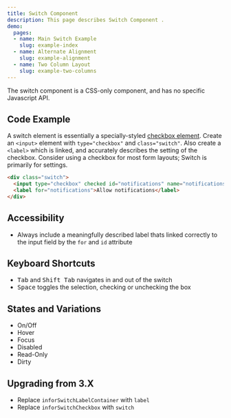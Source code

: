 ```yaml
---
title: Switch Component
description: This page describes Switch Component .
demo:
  pages:
  - name: Main Switch Example
    slug: example-index
  - name: Alternate Alignment
    slug: example-alignment
  - name: Two Column Layout
    slug: example-two-columns
---
```


The switch component is a CSS-only component, and has no specific Javascript API.

## Code Example

A switch element is essentially a specially-styled [checkbox element]( ./checkboxes). Create an `<input>` element with `type="checkbox"` and `class="switch"`. Also create a `<label>` which is linked, and accurately describes the setting of the checkbox. Consider using a checkbox for most form layouts; Switch is primarily for settings.

```html
<div class="switch">
  <input type="checkbox" checked id="notifications" name="notifications" class="switch" />
  <label for="notifications">Allow notifications</label>
</div>
```

## Accessibility

- Always include a meaningfully described label thats linked correctly to the input field by the `for` and `id` attribute

## Keyboard Shortcuts

- <kbd>Tab</kbd> and <kbd>Shift Tab</kbd> navigates in and out of the switch
- <kbd>Space</kbd> toggles the selection, checking or unchecking the box

## States and Variations

- On/Off
- Hover
- Focus
- Disabled
- Read-Only
- Dirty

## Upgrading from 3.X

- Replace `inforSwitchLabelContainer` with `label`
- Replace `inforSwitchCheckbox` with `switch`
